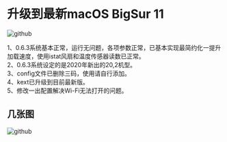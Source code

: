 # 升级到最新macOS BigSur 11
![github](https://github.com/shagua517/Gigabyte-Z490-AORUS-Pro-AX-10900k-5700xt-OpenCore/blob/master/OC0.6.3_Big%20Sur/EFI/pci/%E6%88%AA%E5%B1%8F2020-11-13%2022.50.37.png "github")

1、0.6.3系统基本正常，运行无问题，各项参数正常，已基本实现最简约化一提升加载速度，使用istat风扇和温度传感器读数已正常。<br>
2、0.6.3系统设定的是2020年新出的20,2机型。<br>
3、config文件已删除三码，使用请自行添加。<br>
4、kext已升级到目前最新版。<br>
5、修改一出配置解决Wi-Fi无法打开的问题。<br>

## 几张图
![github](https://github.com/shagua517/Gigabyte-Z490-AORUS-Pro-AX-10900k-5700xt-OpenCore/blob/master/OC0.6.3_Big%20Sur/EFI/pci/%E6%88%AA%E5%B1%8F2020-11-13%2022.52.18.png "github")


